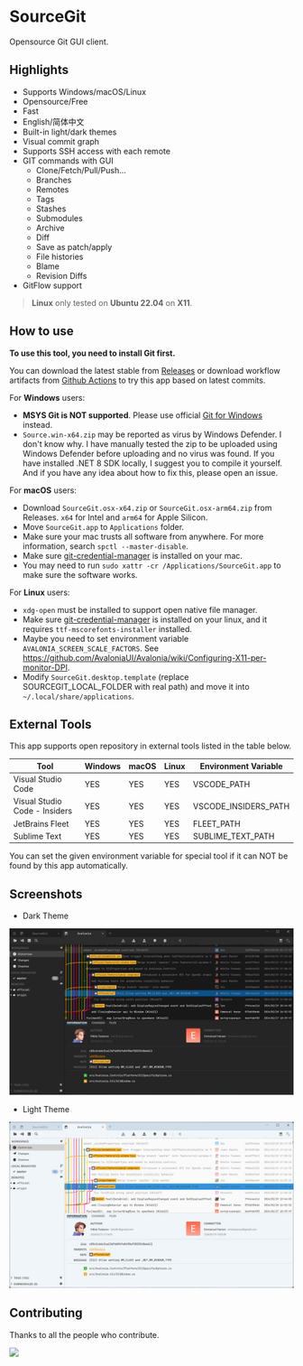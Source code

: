 # SourceGit

Opensource Git GUI client.

## Highlights

* Supports Windows/macOS/Linux
* Opensource/Free
* Fast
* English/简体中文
* Built-in light/dark themes
* Visual commit graph
* Supports SSH access with each remote
* GIT commands with GUI
  * Clone/Fetch/Pull/Push...
  * Branches
  * Remotes
  * Tags
  * Stashes
  * Submodules
  * Archive
  * Diff
  * Save as patch/apply
  * File histories
  * Blame
  * Revision Diffs
* GitFlow support

> **Linux** only tested on **Ubuntu 22.04** on **X11**.

## How to use

**To use this tool, you need to install Git first.**

You can download the latest stable from [Releases](https://github.com/sourcegit-scm/sourcegit/releases/latest) or download workflow artifacts from [Github Actions](https://github.com/sourcegit-scm/sourcegit/actions) to try this app based on latest commits.

For **Windows** users:

* **MSYS Git is NOT supported**. Please use official [Git for Windows](https://git-scm.com/download/win) instead.
* `Source.win-x64.zip` may be reported as virus by Windows Defender. I don't know why. I have manually tested the zip to be uploaded using Windows Defender before uploading and no virus was found. If you have installed .NET 8 SDK locally, I suggest you to compile it yourself. And if you have any idea about how to fix this, please open an issue.

For **macOS** users:

* Download `SourceGit.osx-x64.zip` or `SourceGit.osx-arm64.zip` from Releases. `x64` for Intel and `arm64` for Apple Silicon.
* Move `SourceGit.app` to `Applications` folder.
* Make sure your mac trusts all software from anywhere. For more information, search `spctl --master-disable`.
* Make sure [git-credential-manager](https://github.com/git-ecosystem/git-credential-manager/releases) is installed on your mac.
* You may need to run `sudo xattr -cr /Applications/SourceGit.app` to make sure the software works.

For **Linux** users:

* `xdg-open` must be installed to support open native file manager.
* Make sure [git-credential-manager](https://github.com/git-ecosystem/git-credential-manager/releases) is installed on your linux, and it requires `ttf-mscorefonts-installer` installed.
* Maybe you need to set environment variable `AVALONIA_SCREEN_SCALE_FACTORS`. See https://github.com/AvaloniaUI/Avalonia/wiki/Configuring-X11-per-monitor-DPI. 
* Modify `SourceGit.desktop.template` (replace SOURCEGIT_LOCAL_FOLDER with real path) and move it into `~/.local/share/applications`.

## External Tools

This app supports open repository in external tools listed in the table below.

| Tool | Windows | macOS | Linux | Environment Variable |
| --- | --- | --- | --- | --- |
| Visual Studio Code | YES | YES | YES | VSCODE_PATH |
| Visual Studio Code - Insiders | YES | YES | YES | VSCODE_INSIDERS_PATH |
| JetBrains Fleet | YES | YES | YES | FLEET_PATH |
| Sublime Text | YES | YES | YES | SUBLIME_TEXT_PATH |

You can set the given environment variable for special tool if it can NOT be found by this app automatically. 

## Screenshots

* Dark Theme

![Theme Dark](./screenshots/theme_dark.png)

* Light Theme

![Theme Light](./screenshots/theme_light.png)

## Contributing

Thanks to all the people who contribute.

<a href="https://github.com/sourcegit-scm/sourcegit/graphs/contributors">
  <img src="https://contrib.rocks/image?repo=sourcegit-scm/sourcegit&t=2" />
</a>

